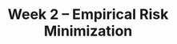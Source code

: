 ---
    title: Week 2 – Empirical Risk Minimization
    weekNumber: 2
    days:
      - date: 2021-9-28
        events:
          "**2**{: .label .label-gray } Mean Absolute Error":
            "**2**{: .label .label-ghost } [slides](#) • reading: [Ch. 1, Pages 5-8](resources/notes/notes_chapter_1.pdf#page=5)"
      - date: 2021-09-29
        events:
          "**Discussion 1**{: .label .label-disc} Mathematical Foundations":
      - date: 2021-9-30
        events:
          "**3**{: .label .label-gray } Mean Squared Error, Spread, The Modeling Process":
            "**3**{: .label .label-ghost } [slides](#) • reading: [Ch. 1, Pages 8-12](resources/notes/notes_chapter_1.pdf#page=8)"
      - date: 2021-10-01
        events:
          "**Homework 1**{: .label .label-hw } MAE and MSE (due 10/7)":
          "**Survey 1**{: .label .label-survey } Survey 1 (due 10/7)":
---